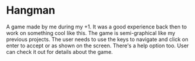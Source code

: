 # Hangman
A game made by me during my +1. It was a good experience back then to work on something cool like this. 
The game is semi-graphical like my previous projects. The user needs to use the keys to navigate and click on enter to accept or as shown on the screen.
There's a help option too. User can check it out for details about the game.

